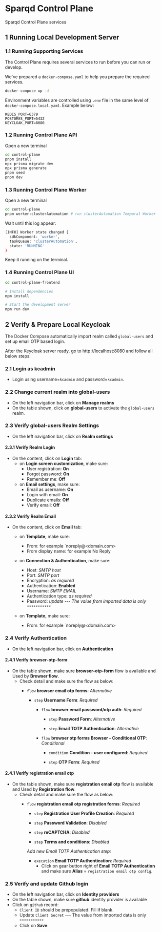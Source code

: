 # Sparqd Control Plane
Sparqd Control Plane services

## 1 Running Local Development Server

### 1.1 Running Supporting Services

The Control Plane requires several services to run before you can run or develop.

We've prepared a `docker-compose.yaml` to help you prepare the required services.

```bash
docker compose up -d
```

Environment variables are controlled using `.env` file in the same level of `docker-compose.local.yaml`. Example below:
```
REDIS_PORT=6379
POSTGRES_PORT=5432
KEYCLOAK_PORT=8080
```

### 1.2 Running Control Plane API
Open a new terminal

```bash
cd control-plane
pnpm install
npx prisma migrate dev
npx prisma generate
pnpm seed
pnpm dev
```

### 1.3 Running Control Plane Worker
Open a new terminal

```bash
cd control-plane
pnpm worker:clusterAutomation # run clusterAutomation Temporal Worker
```

Wait until this log appear:
```bash
[INFO] Worker state changed {
  sdkComponent: 'worker',
  taskQueue: 'clusterAutomation',
  state: 'RUNNING'
}
```

Keep it running on the terminal.

### 1.4 Running Control Plane UI

```bash
cd control-plane-frontend

# Install dependencies
npm install

# Start the development server
npm run dev
```


## 2 Verify & Prepare Local Keycloak
The Docker Compose automatically import realm called `global-users` and set up email OTP based login.

After the Keycloak server ready, go to http://localhost:8080 and follow all below steps:

### 2.1 Login as kcadmin
- Login using username=`kcadmin` and password=`kcadmin`.

### 2.2 Change current realm into global-users
- On the left navigation bar, click on **Manage realms**
- On the table shown, click on **global-users** to activate the `global-users` realm.

### 2.3 Verify global-users Realm Settings
- On the left navigation bar, click on **Realm settings**

#### 2.3.1 Verify Realm Login
- On the content, click on **Login** tab:
  - on **Login screen customization**, make sure:
    - User registration: __On__
    - Forgot password: __On__
    - Remember me: __Off__
  - on **Email settings**, make sure:
    - Email as username: __On__
    - Login with email: __On__
    - Duplicate emails: __Off__
    - Verify email: __Off__

#### 2.3.2 Verify Realm Email
- On the content, click on **Email** tab:
  - on **Template**, make sure:
    - From: for example `noreply@<domain.com>
    - From display name: for example No Reply

  - on **Connection & Authentication**, make sure:
    - Host: _SMTP host_
    - Port: _SMTP port_
    - Encryption: _as required_
    - Authentication: **Enabled**
    - Username: _SMTP EMAIL_
    - Authentication type: _as required_
    - Password: _update  --- The value from imported data is only `***********`_


  - on **Template**, make sure:
    - From: for example `noreply@<domain.com>

### 2.4 Verify Authentication
- On the left navigation bar, click on **Authentication**

#### 2.4.1 Verify browser-otp-form
- On the table shown, make sure **browser-otp-form** flow is available and Used by **Browser flow**.
  - Check detail and make sure the flow as below:
      * `flow` **browser email otp forms**: _Alternative_

          * `step` **Username Form**: _Required_

              * `flow` **browser email password/otp auth**: _Required_

                  * `step` **Password Form**: _Alternative_

                  * `step` **Email TOTP Authentication**: _Alternative_

              * `flow` **browser otp forms Browser - Conditional OTP**: _Conditional_

                  * `condition` **Condition - user configured**: _Required_

                  * `step` **OTP Form**: _Required_

#### 2.4.1 Verify registration email otp
- On the table shown, make sure **registration email otp** flow is available and Used by **Registration flow**.
  - Check detail and make sure the flow as below:
      * `flow` **registration email otp registration forms**: _Required_

          * `step` **Registration User Profile Creation**: _Required_

          * `step` **Password Validation**: _Disabled_

          * `step` **reCAPTCHA**: _Disabled_

          * `step` **Terms and conditions**: _Disabled_

          _Add new *Email TOTP Authentication* step:_
          * `execution` **Email TOTP Authentication**: _Required_
              * Click on gear button right of **Email TOTP Authentication** and make sure **Alias** = `registration email otp config`.

### 2.5 Verify and update Github login
- On the left navigation bar, click on **Identity providers**
- On the table shown, make sure **github** identity provider is available
- Click on `github` record:
  - `Client ID` should be prepopulated. Fill if blank.
  - Update `Client Secret` --- The value from imported data is only `***********`
  - Click on **Save**
